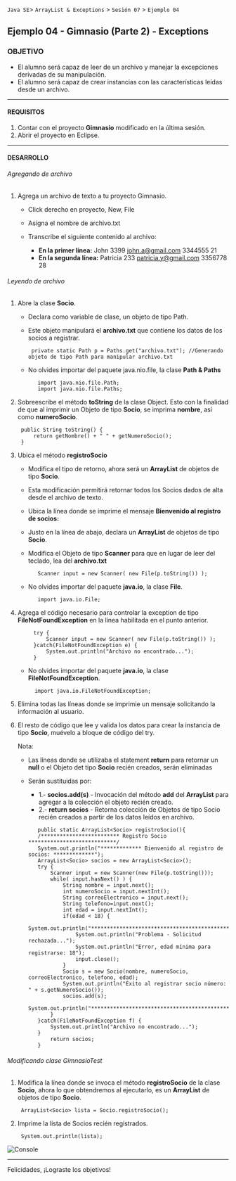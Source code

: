 
`Java SE`> `ArrayList & Exceptions` > `Sesión 07` > `Ejemplo 04`

## Ejemplo 04 - Gimnasio (Parte 2) - Exceptions

### OBJETIVO

- El alumno será capaz de leer de un archivo y manejar la excepciones derivadas de su manipulación.
- El alumno será capaz de crear instancias con las características leídas desde un archivo.

<hr>

#### REQUISITOS

1. Contar con el proyecto <b>Gimnasio</b> modificado en la última sesión.
2. Abrir el proyecto en Eclipse.

<hr>

#### DESARROLLO

###### Agregando de archivo

1. Agrega un archivo de texto a tu proyecto Gimnasio.

	- Click derecho en proyecto, New, File
	- Asigna el nombre de archivo.txt
	- Transcribe el siguiente contenido al archivo:
	 
	  - <b>En la primer línea:</b> John 3399 john.a@gmail.com 3344555 21
	  - <b>En la segunda línea:</b> Patricia 233 patricia.y@gmail.com 3356778 28								 
###### Leyendo de archivo

1. Abre la clase <b>Socio</b>.

   - Declara como variable de clase, un objeto de tipo Path.
   - Este objeto manipulará el <b>archivo.txt</b> que contiene los datos de los socios a registrar.
   
	      private static Path p = Paths.get("archivo.txt"); //Generando objeto de tipo Path para manipular archivo.txt
        
   - No olvides importar del paquete java.nio.file, la clase <b>Path & Paths</b>
   
       		import java.nio.file.Path;
       		import java.nio.file.Paths;


2. Sobreescribe el método <b>toString</b> de la clase Object. Esto con la finalidad de que al imprimir un Objeto de tipo <b>Socio</b>, se imprima <b>nombre</b>, así como <b>numeroSocio</b>.

		public String toString() {
			return getNombre() + " " + getNumeroSocio();
		}
		
3. Ubica el método <b>registroSocio</b>

   - Modifica el tipo de retorno, ahora será un <b>ArrayList</b> de objetos de tipo <b>Socio</b>.
   
   	- Esta modificación permitirá retornar todos los Socios dados de alta desde el archivo de texto.
	
   - Ubica la línea donde se imprime el mensaje <b>Bienvenido al registro de socios: </b>
   - Justo en la línea de abajo, declara un  <b>ArrayList</b> de objetos de tipo <b>Socio</b>.
   - Modifica el Objeto de tipo <b>Scanner</b> para que en lugar de leer del teclado, lea del <b>archivo.txt</b>
   		  
		    Scanner input = new Scanner( new File(p.toString()) );

   - No olvides importar del paquete <b>java.io</b>, la clase <b>File</b>. 
   
        	import java.io.File;        
        
3. Agrega el código necesario para controlar la exception de tipo <b>FileNotFoundException</b> en la línea habilitada en el punto anterior.

    		try {
			    Scanner input = new Scanner( new File(p.toString()) );
		    }catch(FileNotFoundException e) {
			    System.out.println("Archivo no encontrado...");
		    }
        
    - No olvides importar del paquete <b>java.io</b>, la clase <b>FileNotFoundException</b>.
    
        	import java.io.FileNotFoundException;
                
4. Elimina todas las líneas donde se imprimie un mensaje solicitando la información al usuario.
                        
5. El resto de código que lee y valida los datos para crear la instancia de tipo <b>Socio</b>, muévelo a bloque de código del try.
   
   Nota: 
   
   - Las líneas donde se utilizaba el statement <b>return</b> para retornar un <b>null</b> o el Objeto det tipo <b>Socio</b> recién creados, serán eliminadas
   
   - Serán sustituidas por:
      <ul>
      	<li> 1.- <b>socios.add(s)</b> - Invocación del método <b>add</b> del <b>ArrayList</b> para agregar a la colección el objeto recién creado.
      	<li> 2.- <b>return socios</b> - Retorna colección de Objetos de tipo Socio recién creados a partir de los datos leídos en archivo.
      </ul>

       		public static ArrayList<Socio> registroSocio(){
			/************************* Registro Socio ****************************/		
			System.out.println("************* Bienvenido al registro de socios: *************");
			ArrayList<Socio> socios = new ArrayList<Socio>();
			try {
				Scanner input = new Scanner(new File(p.toString()));
				while( input.hasNext() ) {
					String nombre = input.next();
					int numeroSocio = input.nextInt();
					String correoElectronico = input.next();
					String telefono=input.next();
					int edad = input.nextInt();
					if(edad < 18) {
					System.out.println("************************************************************");
						System.out.println("Problema - Solicitud rechazada...");
						System.out.println("Error, edad mínima para registrarse: 18");
						input.close();
					}
					Socio s = new Socio(nombre, numeroSocio, correoElectronico, telefono, edad);
					System.out.println("Éxito al registrar socio número: " + s.getNumeroSocio());
					socios.add(s);
					System.out.println("************************************************************");
				}
			}catch(FileNotFoundException f) {
				System.out.println("Archivo no encontrado...");
			}
				return socios;
			}
 
###### Modificando clase GimnasioTest 

1. Modifica la línea donde se invoca el método <b>registroSocio</b> de la clase <b>Socio</b>, ahora lo que obtendremos al ejecutarlo, es un <b>ArrayList</b> de objetos de tipo <b>Socio</b>.

		ArrayList<Socio> lista = Socio.registroSocio(); 
		
2. Imprime la lista de Socios recién registrados.

		System.out.println(lista);

![Console](https://user-images.githubusercontent.com/56565204/68062667-6555d880-fcd1-11e9-8f6a-7464a71eb896.png)

<hr>

Felicidades, ¡Lograste los objetivos!
